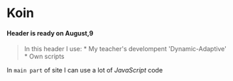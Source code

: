 # Koin

#### Header is ready on August,9

> In this header I use:
	* My teacher's develompent 'Dynamic-Adaptive'
	* Own scripts

In <code>main part</code> of site I can use a lot of <em>JavaScript</em> code 